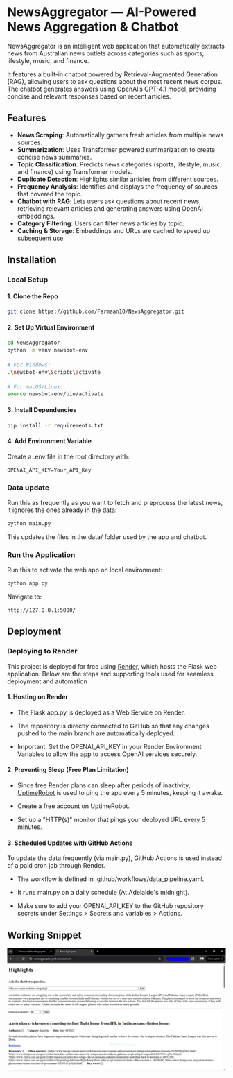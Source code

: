 # NewsAggregator — AI-Powered News Aggregation & Chatbot

NewsAggregator is an intelligent web application that automatically extracts news from Australian news outlets across categories such as sports, lifestyle, music, and finance.

It features a built-in chatbot powered by Retrieval-Augmented Generation (RAG), allowing users to ask questions about the most recent news corpus. The chatbot generates answers using OpenAI’s GPT-4.1 model, providing concise and relevant responses based on recent articles.
## Features

- **News Scraping**: Automatically gathers fresh articles from multiple news sources.
- **Summarization**: Uses Transformer powered summarization to create concise news summaries.
- **Topic Classification**: Predicts news categories (sports, lifestyle, music, and finance) using Transformer models.
- **Duplicate Detection**: Highlights similar articles from different sources.
- **Frequency Analysis**: Identifies and displays the frequency of sources that covered the topic.
- **Chatbot with RAG**: Lets users ask questions about recent news, retrieving relevant articles and generating answers using OpenAI embeddings.
- **Category Filtering**: Users can filter news articles by topic.
- **Caching & Storage**: Embeddings and URLs are cached to speed up subsequent use.
## Installation

### Local Setup

#### 1. Clone the Repo

```bash
git clone https://github.com/Farmaan10/NewsAggregator.git
```


#### 2. Set Up Virtual Environment

```bash
cd NewsAggregator
python -m venv newsbot-env

# For Windows:
.\newsbot-env\Scripts\activate

# For macOS/Linux:
source newsbot-env/bin/activate
```

#### 3. Install Dependencies

```bash
pip install -r requirements.txt
```

#### 4. Add Environment Variable
Create a .env file in the root directory with:
```
OPENAI_API_KEY=Your_API_Key
```

### Data update
Run this as frequently as you want to fetch and preprocess the latest news, it ignores the ones already in the data:

```bash
python main.py
```
This updates the files in the data/ folder used by the app and chatbot.

### Run the Application
Run this to activate the web app on local environment:

```bash
python app.py
```

Navigate to:
```
http://127.0.0.1:5000/
```    
## Deployment

### Deploying to Render
This project is deployed for free using [Render](https://render.com/), which hosts the Flask web application. Below are the steps and supporting tools used for seamless deployment and automation

#### 1. Hosting on Render
- The Flask app.py is deployed as a Web Service on Render.

- The repository is directly connected to GitHub so that any changes pushed to the main branch are automatically deployed.

- Important: Set the OPENAI_API_KEY in your Render Environment Variables to allow the app to access OpenAI services securely.

#### 2. Preventing Sleep (Free Plan Limitation)
- Since free Render plans can sleep after periods of inactivity, [UptimeRobot](https://uptimerobot.com/) is used to ping the app every 5 minutes, keeping it awake.

- Create a free account on UptimeRobot.

- Set up a "HTTP(s)" monitor that pings your deployed URL every 5 minutes.

#### 3. Scheduled Updates with GitHub Actions
To update the data frequently (via main.py), GitHub Actions is used instead of a paid cron job through Render.

- The workflow is defined in .github/workflows/data_pipeline.yaml.

- It runs main.py on a daily schedule (At Adelaide's midnight).

- Make sure to add your OPENAI_API_KEY to the GitHub repository secrets under Settings > Secrets and variables > Actions.
## Working Snippet

![Recent News](https://github.com/Farmaan10/NewsAggregator/blob/main/ChatBot%20RAG%20working.PNG)